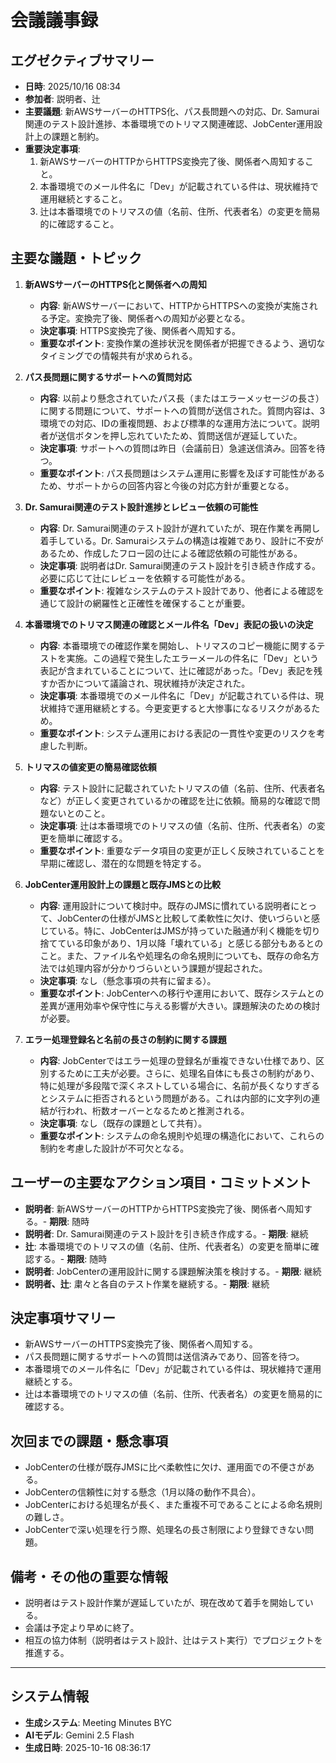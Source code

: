 # 会議議事録

## エグゼクティブサマリー
- **日時**: 2025/10/16 08:34
- **参加者**: 説明者、辻
- **主要議題**: 新AWSサーバーのHTTPS化、パス長問題への対応、Dr. Samurai関連のテスト設計進捗、本番環境でのトリマス関連確認、JobCenter運用設計上の課題と制約。
- **重要決定事項**:
    1. 新AWSサーバーのHTTPからHTTPS変換完了後、関係者へ周知すること。
    2. 本番環境でのメール件名に「Dev」が記載されている件は、現状維持で運用継続とすること。
    3. 辻は本番環境でのトリマスの値（名前、住所、代表者名）の変更を簡易的に確認すること。

## 主要な議題・トピック
1.  **新AWSサーバーのHTTPS化と関係者への周知**
    -   **内容**: 新AWSサーバーにおいて、HTTPからHTTPSへの変換が実施される予定。変換完了後、関係者への周知が必要となる。
    -   **決定事項**: HTTPS変換完了後、関係者へ周知する。
    -   **重要なポイント**: 変換作業の進捗状況を関係者が把握できるよう、適切なタイミングでの情報共有が求められる。

2.  **パス長問題に関するサポートへの質問対応**
    -   **内容**: 以前より懸念されていたパス長（またはエラーメッセージの長さ）に関する問題について、サポートへの質問が送信された。質問内容は、3環境での対応、IDの重複問題、および標準的な運用方法について。説明者が送信ボタンを押し忘れていたため、質問送信が遅延していた。
    -   **決定事項**: サポートへの質問は昨日（会議前日）急遽送信済み。回答を待つ。
    -   **重要なポイント**: パス長問題はシステム運用に影響を及ぼす可能性があるため、サポートからの回答内容と今後の対応方針が重要となる。

3.  **Dr. Samurai関連のテスト設計進捗とレビュー依頼の可能性**
    -   **内容**: Dr. Samurai関連のテスト設計が遅れていたが、現在作業を再開し着手している。Dr. Samuraiシステムの構造は複雑であり、設計に不安があるため、作成したフロー図の辻による確認依頼の可能性がある。
    -   **決定事項**: 説明者はDr. Samurai関連のテスト設計を引き続き作成する。必要に応じて辻にレビューを依頼する可能性がある。
    -   **重要なポイント**: 複雑なシステムのテスト設計であり、他者による確認を通じて設計の網羅性と正確性を確保することが重要。

4.  **本番環境でのトリマス関連の確認とメール件名「Dev」表記の扱いの決定**
    -   **内容**: 本番環境での確認作業を開始し、トリマスのコピー機能に関するテストを実施。この過程で発生したエラーメールの件名に「Dev」という表記が含まれていることについて、辻に確認があった。「Dev」表記を残すか否かについて議論され、現状維持が決定された。
    -   **決定事項**: 本番環境でのメール件名に「Dev」が記載されている件は、現状維持で運用継続とする。今更変更すると大惨事になるリスクがあるため。
    -   **重要なポイント**: システム運用における表記の一貫性や変更のリスクを考慮した判断。

5.  **トリマスの値変更の簡易確認依頼**
    -   **内容**: テスト設計に記載されていたトリマスの値（名前、住所、代表者名など）が正しく変更されているかの確認を辻に依頼。簡易的な確認で問題ないとのこと。
    -   **決定事項**: 辻は本番環境でのトリマスの値（名前、住所、代表者名）の変更を簡単に確認する。
    -   **重要なポイント**: 重要なデータ項目の変更が正しく反映されていることを早期に確認し、潜在的な問題を特定する。

6.  **JobCenter運用設計上の課題と既存JMSとの比較**
    -   **内容**: 運用設計について検討中。既存のJMSに慣れている説明者にとって、JobCenterの仕様がJMSと比較して柔軟性に欠け、使いづらいと感じている。特に、JobCenterはJMSが持っていた融通が利く機能を切り捨てている印象があり、1月以降「壊れている」と感じる部分もあるとのこと。また、ファイル名や処理名の命名規則についても、既存の命名方法では処理内容が分かりづらいという課題が提起された。
    -   **決定事項**: なし（懸念事項の共有に留まる）。
    -   **重要なポイント**: JobCenterへの移行や運用において、既存システムとの差異が運用効率や保守性に与える影響が大きい。課題解決のための検討が必要。

7.  **エラー処理登録名と名前の長さの制約に関する課題**
    -   **内容**: JobCenterではエラー処理の登録名が重複できない仕様であり、区別するために工夫が必要。さらに、処理名自体にも長さの制約があり、特に処理が多段階で深くネストしている場合に、名前が長くなりすぎるとシステムに拒否されるという問題がある。これは内部的に文字列の連結が行われ、桁数オーバーとなるためと推測される。
    -   **決定事項**: なし（既存の課題として共有）。
    -   **重要なポイント**: システムの命名規則や処理の構造化において、これらの制約を考慮した設計が不可欠となる。

## ユーザーの主要なアクション項目・コミットメント
- **説明者**: 新AWSサーバーのHTTPからHTTPS変換完了後、関係者へ周知する。- **期限**: 随時
- **説明者**: Dr. Samurai関連のテスト設計を引き続き作成する。- **期限**: 継続
- **辻**: 本番環境でのトリマスの値（名前、住所、代表者名）の変更を簡単に確認する。- **期限**: 随時
- **説明者**: JobCenterの運用設計に関する課題解決策を検討する。- **期限**: 継続
- **説明者、辻**: 粛々と各自のテスト作業を継続する。- **期限**: 継続

## 決定事項サマリー
- 新AWSサーバーのHTTPS変換完了後、関係者へ周知する。
- パス長問題に関するサポートへの質問は送信済みであり、回答を待つ。
- 本番環境でのメール件名に「Dev」が記載されている件は、現状維持で運用継続とする。
- 辻は本番環境でのトリマスの値（名前、住所、代表者名）の変更を簡易的に確認する。

## 次回までの課題・懸念事項
- JobCenterの仕様が既存JMSに比べ柔軟性に欠け、運用面での不便さがある。
- JobCenterの信頼性に対する懸念（1月以降の動作不具合）。
- JobCenterにおける処理名が長く、また重複不可であることによる命名規則の難しさ。
- JobCenterで深い処理を行う際、処理名の長さ制限により登録できない問題。

## 備考・その他の重要な情報
- 説明者はテスト設計作業が遅延していたが、現在改めて着手を開始している。
- 会議は予定より早めに終了。
- 相互の協力体制（説明者はテスト設計、辻はテスト実行）でプロジェクトを推進する。

---

## システム情報

- **生成システム**: Meeting Minutes BYC
- **AIモデル**: Gemini 2.5 Flash
- **生成日時**: 2025-10-16 08:36:17

